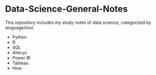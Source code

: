 # Data-Science-General-Notes
This repository includes my study notes of data science, categorized by language/tool.<br/>
* Python <br/>
* R
* SQL
* Alteryx
* Power BI
* Tableau
* Hive
